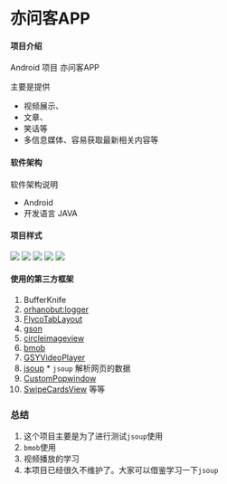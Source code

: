 # 亦问客APP

#### 项目介绍
Android 项目  亦问客APP

主要是提供

* 视频展示、
* 文章、
* 笑话等
* 多信息媒体、容易获取最新相关内容等

#### 软件架构
软件架构说明
* Android
* 开发语言 JAVA
#### 项目样式
![](https://github.com/eirunye/Qiu_Ly/blob/master/img/S81112-152805.jpg)
![](https://github.com/eirunye/Qiu_Ly/blob/master/img/S81112-152814.jpg)
![](https://github.com/eirunye/Qiu_Ly/blob/master/img/S81112-153044.jpg)
![](https://github.com/eirunye/Qiu_Ly/blob/master/img/S81112-153125.jpg)
![](https://github.com/eirunye/Qiu_Ly/blob/master/img/S81112-153125.jpg)

#### 使用的第三方框架

1. BufferKnife
2. [orhanobut:logger](https://github.com/orhanobut/logger/)
3. [FlycoTabLayout](https://github.com/H07000223/FlycoTabLayout)
4. [gson]()
5. [circleimageview](https://github.com/hdodenhof/CircleImageView)
6. [bmob]()
7. [GSYVideoPlayer](https://github.com/CarGuo/GSYVideoPlayer)
8. [jsoup](https://jsoup.org/) * `jsoup` 解析网页的数据
9. [CustomPopwindow](https://github.com/pinguo-zhouwei/CustomPopwindow)
10. [SwipeCardsView](https://github.com/huxq17/SwipeCardsView)
等等

### 总结

1. 这个项目主要是为了进行测试`jsoup`使用
2. `bmob`使用
3. 视频播放的学习
4. 本项目已经很久不维护了。大家可以借鉴学习一下`jsoup`

